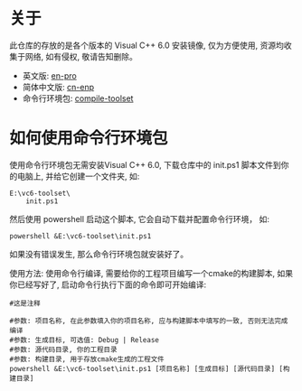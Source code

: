 # 关于

此仓库的存放的是各个版本的 Visual C++ 6.0 安装镜像, 仅为方便使用, 资源均收集于网络, 如有侵权, 敬请告知删除。

* 英文版: [en-pro](https://github.com/kirino17/vc60/releases/tag/6.00) 
* 简体中文版: [cn-enp](https://github.com/kirino17/vc60/releases/tag/6.01)
* 命令行环境包: [compile-toolset](https://github.com/kirino17/vc60/releases/tag/6.02)

# 如何使用命令行环境包

使用命令行环境包无需安装Visual C++ 6.0, 下载仓库中的 init.ps1 脚本文件到你的电脑上, 并给它创建一个文件夹, 如:
```
E:\vc6-toolset\
    init.ps1
```

然后使用 powershell 启动这个脚本, 它会自动下载并配置命令行环境， 如:
```
powershell &E:\vc6-toolset\init.ps1
```

如果没有错误发生, 那么命令行环境包就安装好了。

使用方法:
使用命令行编译, 需要给你的工程项目编写一个cmake的构建脚本, 如果你已经写好了, 启动命令行执行下面的命令即可开始编译:
```
#这是注释

#参数: 项目名称, 在此参数填入你的项目名称, 应与构建脚本中填写的一致, 否则无法完成编译
#参数: 生成目标, 可选值: Debug | Release
#参数: 源代码目录, 你的工程目录
#参数: 构建目录, 用于存放cmake生成的工程文件
powershell &E:\vc6-toolset\init.ps1 [项目名称] [生成目标] [源代码目录] [构建目录]

```


